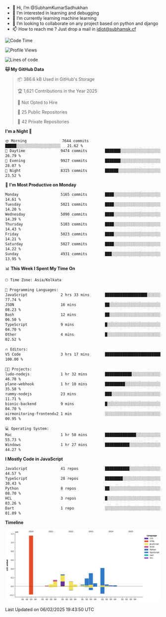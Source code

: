 - 👋 Hi, I’m @SubhamKumarSadhukhan
- 👀 I’m interested in learning and debugging
- 🌱 I’m currently learning machine learning
- 💞️ I’m looking to collaborate on any project based on python and django
- 📫 How to reach me ?
      Just drop a mail in idiot@subhamsk.cf

<!---
SubhamKumarSadhukhan/SubhamKumarSadhukhan is a ✨ special ✨ repository because its `README.md` (this file) appears on your GitHub profile.
You can click the Preview link to take a look at your changes.
--->


<!--START_SECTION:waka-->
![Code Time](http://img.shields.io/badge/Code%20Time-2%2C738%20hrs%2020%20mins-blue)

![Profile Views](http://img.shields.io/badge/Profile%20Views-0-blue)

![Lines of code](https://img.shields.io/badge/From%20Hello%20World%20I%27ve%20Written-2.8%20million%20lines%20of%20code-blue)

**🐱 My GitHub Data** 

> 📦 386.6 kB Used in GitHub's Storage 
 > 
> 🏆 1,621 Contributions in the Year 2025
 > 
> 🚫 Not Opted to Hire
 > 
> 📜 25 Public Repositories 
 > 
> 🔑 42 Private Repositories 
 > 
**I'm a Night 🦉** 

```text
🌞 Morning                7644 commits        █████░░░░░░░░░░░░░░░░░░░░   21.62 % 
🌆 Daytime                9474 commits        ███████░░░░░░░░░░░░░░░░░░   26.79 % 
🌃 Evening                9927 commits        ███████░░░░░░░░░░░░░░░░░░   28.07 % 
🌙 Night                  8315 commits        ██████░░░░░░░░░░░░░░░░░░░   23.52 % 
```
📅 **I'm Most Productive on Monday** 

```text
Monday                   5165 commits        ████░░░░░░░░░░░░░░░░░░░░░   14.61 % 
Tuesday                  5021 commits        ████░░░░░░░░░░░░░░░░░░░░░   14.20 % 
Wednesday                5090 commits        ████░░░░░░░░░░░░░░░░░░░░░   14.39 % 
Thursday                 5103 commits        ████░░░░░░░░░░░░░░░░░░░░░   14.43 % 
Friday                   5023 commits        ████░░░░░░░░░░░░░░░░░░░░░   14.21 % 
Saturday                 5027 commits        ████░░░░░░░░░░░░░░░░░░░░░   14.22 % 
Sunday                   4931 commits        ███░░░░░░░░░░░░░░░░░░░░░░   13.95 % 
```


📊 **This Week I Spent My Time On** 

```text
🕑︎ Time Zone: Asia/Kolkata

💬 Programming Languages: 
JavaScript               2 hrs 33 mins       ███████████████████░░░░░░   77.74 % 
JSON                     16 mins             ██░░░░░░░░░░░░░░░░░░░░░░░   08.23 % 
Bash                     12 mins             ██░░░░░░░░░░░░░░░░░░░░░░░   06.50 % 
TypeScript               9 mins              █░░░░░░░░░░░░░░░░░░░░░░░░   04.70 % 
Other                    4 mins              █░░░░░░░░░░░░░░░░░░░░░░░░   02.52 % 

🔥 Editors: 
VS Code                  3 hrs 17 mins       █████████████████████████   100.00 % 

🐱‍💻 Projects: 
ludo-nodejs              1 hr 32 mins        ████████████░░░░░░░░░░░░░   46.78 % 
plane-webhook            1 hr 10 mins        █████████░░░░░░░░░░░░░░░░   35.58 % 
rummy-nodejs             23 mins             ███░░░░░░░░░░░░░░░░░░░░░░   11.71 % 
bionic-backend           9 mins              █░░░░░░░░░░░░░░░░░░░░░░░░   04.70 % 
airmonitoring-frontendv2 1 min               ░░░░░░░░░░░░░░░░░░░░░░░░░   00.95 % 

💻 Operating System: 
Mac                      1 hr 50 mins        ██████████████░░░░░░░░░░░   55.73 % 
Windows                  1 hr 27 mins        ███████████░░░░░░░░░░░░░░   44.27 % 
```

**I Mostly Code in JavaScript** 

```text
JavaScript               41 repos            ███████████░░░░░░░░░░░░░░   44.57 % 
TypeScript               28 repos            ████████░░░░░░░░░░░░░░░░░   30.43 % 
Python                   8 repos             ██░░░░░░░░░░░░░░░░░░░░░░░   08.70 % 
HCL                      3 repos             █░░░░░░░░░░░░░░░░░░░░░░░░   03.26 % 
Dart                     1 repo              ░░░░░░░░░░░░░░░░░░░░░░░░░   01.09 % 
```



**Timeline**

![Lines of Code chart](https://raw.githubusercontent.com/SubhamKumarSadhukhan/SubhamKumarSadhukhan/main/assets/bar_graph.png)


 Last Updated on 06/02/2025 19:43:50 UTC
<!--END_SECTION:waka-->
